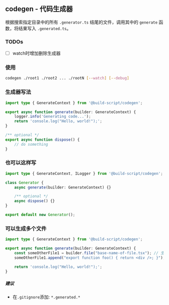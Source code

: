 ## codegen - 代码生成器

根据搜索指定目录中的所有 `.generator.ts` 结尾的文件，调用其中的 `generate` 函数，将结果写入 `.generated.ts`。


### TODOs

-  [ ] watch时增加删除生成器

### 使用

```bash
codegen ./root1 ./root2 ... ./rootN [--watch] [--debug]
```

### 生成器写法
```ts
import type { GenerateContext } from '@build-script/codegen';

export async function generate(builder: GenerateContext) {
	logger.info('Generating code...');
	return 'console.log("Hello, world!");';
}

/** optional */
export async function dispose() {
	// do something
}
```

### 也可以这样写

```ts
import type { GenerateContext, ILogger } from '@build-script/codegen';

class Generator {
	async generate(builder: GenerateContext) {}

	/** optional */
	async dispose() {}
}

export default new Generator();
```

### 可以生成多个文件

```ts
import type { GenerateContext } from '@build-script/codegen';

export async function generate(builder: GenerateContext) {
	const someOtherFile1 = builder.file("base-name-of-file.tsx"); // 生成的文件名为 base-name-of-file.generated.tsx
	someOtherFile1.append("export function foo() { return <div />; }");

	return 'console.log("Hello, world!");';
}
```

##### 建议

-   在`.gitignore`添加: `*.generated.*`
